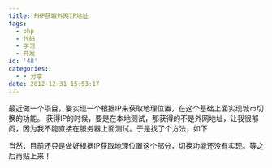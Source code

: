 ```yaml
---
title: PHP获取外网IP地址
tags:
  - php
  - 代码
  - 学习
  - 开发
id: '48'
categories:
  - - 分享
date: 2012-12-31 15:53:17
---
```


最近做一个项目，要实现一个根据IP来获取地理位置，在这个基础上面实现城市切换的功能。 获得IP的时候，要是在本地测试，那获得的不是外网地址，让我很郁闷，因为我不能直接在服务器上面测试。于是找了个方法，如下

当然，目前还只是做好根据IP获取地理位置这个部分，切换功能还没有实现。等之后再贴上来！